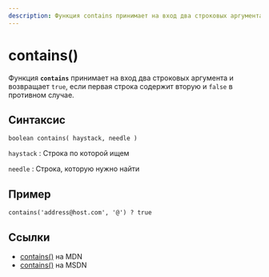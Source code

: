 ```yaml
---
description: Функция contains принимает на вход два строковых аргумента и возвращает true, если первая строка содержит вторую и false в противном случае
---
```


# contains()

Функция **`contains`** принимает на вход два строковых аргумента и возвращает `true`, если первая строка содержит вторую и `false` в противном случае.

## Синтаксис

```
boolean contains( haystack, needle )
```

`haystack`
: Строка по которой ищем

`needle`
: Строка, которую нужно найти

## Пример

```
contains('address@host.com', '@') ? true
```

## Ссылки

- [contains()](https://developer.mozilla.org/en-US/docs/Web/XPath/Functions/contains) на MDN
- [contains()](<https://docs.microsoft.com/en-us/previous-versions/dotnet/netframework-4.0/ms256195(v%3dvs.100)>) на MSDN
